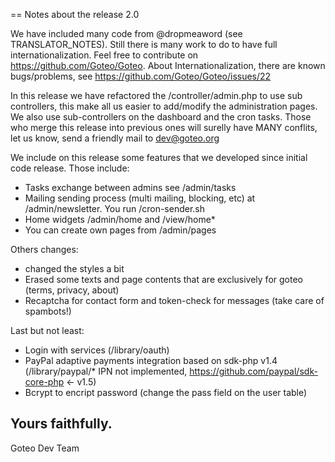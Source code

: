 == Notes about the release 2.0

We have included many code from @dropmeaword (see TRANSLATOR_NOTES). Still there is many work to do to have full internationalization. Feel free to contribute on https://github.com/Goteo/Goteo.
About Internationalization, there are known bugs/problems, see https://github.com/Goteo/Goteo/issues/22

In this release we have refactored the /controller/admin.php to use sub controllers, this make all us easier to add/modify the administration pages. 
We also use sub-controllers on the dashboard and the cron tasks.
Those who merge this release into previous ones will surelly have MANY conflits, let us know, send a friendly mail to dev@goteo.org


We include on this release some features that we developed since initial code release. Those include:
- Tasks exchange between admins see /admin/tasks
- Mailing sending process (multi mailing, blocking, etc) at /admin/newsletter. You run /cron-sender.sh 
- Home widgets /admin/home and /view/home*
- You can create own pages from /admin/pages

Others changes:
- changed the styles a bit
- Erased some texts and page contents that are exclusively for goteo (terms, privacy, about)
- Recaptcha for contact form and token-check for messages (take care of spambots!)

Last but not least:
- Login with services  (/library/oauth)
- PayPal adaptive payments integration based on sdk-php v1.4 (/library/paypal/* IPN not implemented, https://github.com/paypal/sdk-core-php <- v1.5)
- Bcrypt to encript password (change the pass field on the user table)




Yours faithfully.
--
Goteo Dev Team
